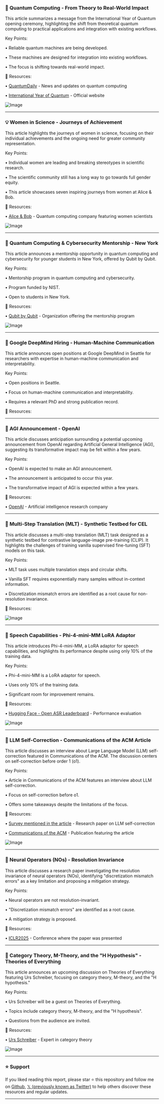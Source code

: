 ### 🤖 Quantum Computing - From Theory to Real-World Impact

This article summarizes a message from the International Year of Quantum opening ceremony, highlighting the shift from theoretical quantum computing to practical applications and integration with existing workflows.

Key Points:

• Reliable quantum machines are being developed.


• These machines are designed for integration into existing workflows.


• The focus is shifting towards real-world impact.



🔗 Resources:

• [QuantumDaily](https://x.com/QuantumDaily) - News and updates on quantum computing

• [International Year of Quantum](https://x.com/QuantumYear2025) - Official website

![Image](https://pbs.twimg.com/media/GlczVCLXoAAZKBC?format=jpg&name=small)


---
### 💡 Women in Science - Journeys of Achievement

This article highlights the journeys of women in science, focusing on their individual achievements and the ongoing need for greater community representation.

Key Points:

• Individual women are leading and breaking stereotypes in scientific research.


•  The scientific community still has a long way to go towards full gender equity.


•  This article showcases seven inspiring journeys from women at Alice & Bob.


🔗 Resources:

• [Alice & Bob](https://x.com/Alice__Bob) - Quantum computing company featuring women scientists

![Image](https://pbs.twimg.com/media/Glcw8zgWgAAVbBk?format=jpg&name=small)


---
### 🤖 Quantum Computing & Cybersecurity Mentorship - New York

This article announces a mentorship opportunity in quantum computing and cybersecurity for younger students in New York, offered by Qubit by Qubit.

Key Points:

• Mentorship program in quantum computing and cybersecurity.


• Program funded by NIST.


• Open to students in New York.



🔗 Resources:

• [Qubit by Qubit](https://x.com/maria__violaris) - Organization offering the mentorship program

![Image](https://pbs.twimg.com/media/GlXiO3aXgAAP012?format=jpg&name=small)


---
### 🤖 Google DeepMind Hiring - Human-Machine Communication

This article announces open positions at Google DeepMind in Seattle for researchers with expertise in human-machine communication and interpretability.

Key Points:

• Open positions in Seattle.


• Focus on human-machine communication and interpretability.


• Requires a relevant PhD and strong publication record.



🔗 Resources:


---
### 🤖 AGI Announcement - OpenAI

This article discusses anticipation surrounding a potential upcoming announcement from OpenAI regarding Artificial General Intelligence (AGI), suggesting its transformative impact may be felt within a few years.

Key Points:

• OpenAI is expected to make an AGI announcement.


• The announcement is anticipated to occur this year.


•  The transformative impact of AGI is expected within a few years.



🔗 Resources:

• [OpenAI](https://x.com/OpenAI) - Artificial intelligence research company

---
### 🤖 Multi-Step Translation (MLT) - Synthetic Testbed for CEL

This article discusses a multi-step translation (MLT) task designed as a synthetic testbed for contrastive language-image pre-training (CLIP).  It highlights the challenges of training vanilla supervised fine-tuning (SFT) models on this task.

Key Points:

• MLT task uses multiple translation steps and circular shifts.


• Vanilla SFT requires exponentially many samples without in-context information.


• Discretization mismatch errors are identified as a root cause for non-resolution invariance.


🔗 Resources:


![Image](https://pbs.twimg.com/media/GlSRFO0bAAAjVWo?format=jpg&name=small)

---
### 🚀 Speech Capabilities - Phi-4-mini-MM LoRA Adaptor

This article introduces Phi-4-mini-MM, a LoRA adaptor for speech capabilities, and highlights its performance despite using only 10% of the training data.

Key Points:

• Phi-4-mini-MM is a LoRA adaptor for speech.


• Uses only 10% of the training data.


•  Significant room for improvement remains.


🔗 Resources:

• [Hugging Face - Open ASR Leaderboard](https://huggingface.co/spaces/hf-audio/open_asr_leaderboard) -  Performance evaluation

![Image](https://pbs.twimg.com/media/GlSmsibbcAAh2gm?format=jpg&name=small)


---
### 🤖 LLM Self-Correction - Communications of the ACM Article

This article discusses an interview about Large Language Model (LLM) self-correction featured in Communications of the ACM.  The discussion centers on self-correction before order 1 (o1).

Key Points:

• Article in Communications of the ACM features an interview about LLM self-correction.


• Focus on self-correction before o1.


•  Offers some takeaways despite the limitations of the focus.



🔗 Resources:

• [Survey mentioned in the article](https://arxiv.org/abs/2406.01297) - Research paper on LLM self-correction

• [Communications of the ACM](https://x.com/CACMmag) - Publication featuring the article

![Image](https://pbs.twimg.com/media/GkvkxK9XwAExIdi?format=jpg&name=small)


---
### 🤖 Neural Operators (NOs) - Resolution Invariance

This article discusses a research paper investigating the resolution invariance of neural operators (NOs), identifying "discretization mismatch errors" as a key limitation and proposing a mitigation strategy.

Key Points:

• Neural operators are not resolution-invariant.


• "Discretization mismatch errors" are identified as a root cause.


• A mitigation strategy is proposed.


🔗 Resources:

• [ICLR2025](https://x.com/hashtag/ICLR2025?src=hashtag_click) - Conference where the paper was presented


---
### 🤖 Category Theory, M-Theory, and the "H Hypothesis" - Theories of Everything

This article announces an upcoming discussion on Theories of Everything featuring Urs Schreiber, focusing on category theory, M-theory, and the "H hypothesis."

Key Points:

• Urs Schreiber will be a guest on Theories of Everything.


• Topics include category theory, M-theory, and the "H hypothesis".


• Questions from the audience are invited.


🔗 Resources:

• [Urs Schreiber](https://x.com/UrsSchreiber) -  Expert in category theory


![Image](https://pbs.twimg.com/media/GlO3khtXsAEEofl?format=jpg&name=small)


---

### ⭐️ Support

If you liked reading this report, please star ⭐️ this repository and follow me on [Github](https://github.com/Drix10), [𝕏 (previously known as Twitter)](https://x.com/DRIX_10_) to help others discover these resources and regular updates.

---